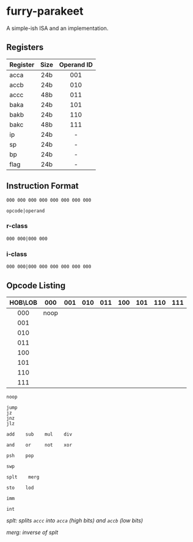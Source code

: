 # furry-parakeet
A simple-ish ISA and an implementation.

## Registers

Register | Size | Operand ID
:-   | :-: | :-:
acca | 24b | 001
accb | 24b | 010
accc | 48b | 011
baka | 24b | 101
bakb | 24b | 110
bakc | 48b | 111
ip   | 24b |  -
sp   | 24b |  -
bp   | 24b |  -
flag | 24b |  -

## Instruction Format

    000 000 000 000 000 000 000 000

    opcode|operand

### r-class

    000 000|000 000

### i-class

    000 000|000 000 000 000 000 000

## Opcode Listing

HOB\LOB |  000 | 001 | 010 | 011 | 100 | 101 | 110 | 111
   :-:  |  :-: | :-: | :-: | :-: | :-: | :-: | :-: | :-:
   000  | noop |     |     |     |     |     |     | 
   001  |      |     |     |     |     |     |     | 
   010  |      |     |     |     |     |     |     | 
   011  |      |     |     |     |     |     |     | 
   100  |      |     |     |     |     |     |     | 
   101  |      |     |     |     |     |     |     | 
   110  |      |     |     |     |     |     |     | 
   111  |      |     |     |     |     |     |     | 

    noop

    jump
    jz
    jnz
    jlz

    add    sub    mul    div

    and    or     not    xor

    psh    pop

    swp

    splt    merg

    sto    lod

    imm

    int

_splt: splits `accc` into `acca` (high bits) and `accb` (low bits)_

_merg: inverse of splt_
